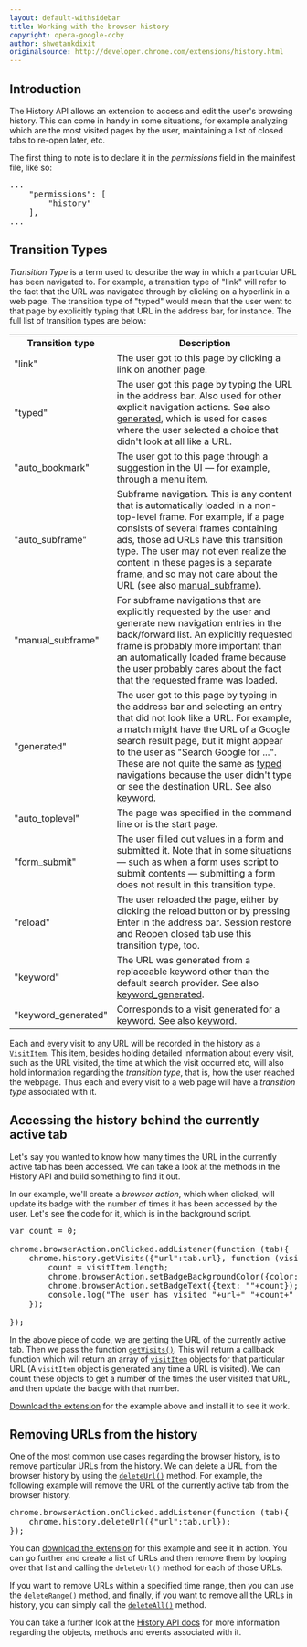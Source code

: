 ```yaml
---
layout: default-withsidebar
title: Working with the browser history
copyright: opera-google-ccby
author: shwetankdixit
originalsource: http://developer.chrome.com/extensions/history.html
---
```


## Introduction
The History API allows an extension to access and edit the user's browsing history. This can come in handy in some situations, for example analyzing which are the most visited pages by the user, maintaining a list of closed tabs to re-open later, etc.

The first thing to note is to declare it in the *permissions* field in the mainifest file, like so:

<pre class="prettyprint">...
	"permissions": [
		"history"
	],
...
</pre>

## Transition Types

*Transition Type* is a term used to describe the way in which a particular URL has been navigated to. For example, a transition type of "link" will refer to the fact that the URL was navigated through by clicking on a hyperlink in a web page. The transition type of "typed" would mean that the user went to that page by explicitly typing that URL in the address bar, for instance. The full list of transition types are below:

<table>
<tr>
	<th> Transition type </th> <th> Description </th>
</tr>
<tr id="tt_link">
	<td>"link"</td>
	<td>
		The user got to this page by clicking a link on another page.
	</td>
</tr>
<tr id="tt_typed">
	<td>"typed"</td>
	<td>
		The user got this page by typing the URL in the address bar.
		Also used for other explicit navigation actions.
		See also <a href="#tt_generated">generated</a>,
		which is used for cases where the user selected a choice
		that didn't look at all like a URL.
	</td>
</tr>
<tr id="tt_auto_bookmark">
	<td>"auto_bookmark"</td>
	<td>
		The user got to this page through a suggestion in the UI &mdash;
		for example, through a menu item.
	</td>
</tr>
<tr id="tt_auto_subframe">
	<td>"auto_subframe"</td>
	<td>
		Subframe navigation.
		This is any content that is automatically
		loaded in a non-top-level frame.
		For example, if a page consists of
		several frames containing ads,
		those ad URLs have this transition type.
		The user may not even realize the content in these pages
		is a separate frame, and so may not care about the URL
		(see also <a href="#tt_manual_subframe">manual_subframe</a>).
	</td>
</tr>
<tr id="tt_manual_subframe">
	<td>"manual_subframe"</td>
	<td>
		For subframe navigations that are explicitly requested by the user
		and generate new navigation entries in the back/forward list.
		An explicitly requested frame is probably more important than
		an automatically loaded frame
		because the user probably cares about the fact that
		the requested frame was loaded.
	</td>
</tr>
<tr id="tt_generated">
	<td>"generated"</td>
	<td>
		The user got to this page by typing in the address bar
		and selecting an entry that did not look like a URL.
		For example, a match might have the URL of a Google search result page,
		but it might appear to the user as "Search Google for ...".
		These are not quite the same as <a href="#tt_typed">typed</a> navigations
		because the user didn't type or see the destination URL.
		See also <a href="#tt_keyword">keyword</a>.
	</td>
</tr>
<tr id="tt_auto_toplevel">
	<td>"auto_toplevel"</td>
	<td>
		The page was specified in the command line or is the start page.
	</td>
</tr>
<tr id="tt_form_submit">
	<td>"form_submit"</td>
	<td>
		The user filled out values in a form and submitted it.
		Note that in some situations &mdash;
		such as when a form uses script to submit contents &mdash;
		submitting a form does not result in this transition type.
	</td>
</tr>
<tr id="tt_reload">
	<td>"reload"</td>
	<td>
		The user reloaded the page,
		either by clicking the reload button
		or by pressing Enter in the address bar.
		Session restore and Reopen closed tab use this transition type, too.
	</td>
</tr>
<tr id="tt_keyword">
	<td>"keyword"</td>
	<td>
		The URL was generated from a replaceable keyword
		other than the default search provider.
		See also
		<a href="#tt_keyword_generated">keyword_generated</a>.
	</td>
</tr>
<tr id="tt_keyword_generated">
	<td>"keyword_generated"</td>
	<td>
		Corresponds to a visit generated for a keyword.
		See also <a href="#tt_keyword">keyword</a>.
	</td>
</tr>
</table>


Each and every visit to any URL will be recorded in the history as a [`VisitItem`](https://developer.chrome.com/extensions/history#type-VisitItem). This item, besides holding detailed information about every visit, such as the URL visited, the time at which the visit occurred etc, will also hold information regarding the *transition type*, that is, how the user reached the webpage. Thus each and every visit to a web page will have a *transition type* associated with it.


## Accessing the history behind the currently active tab

Let's say you wanted to know how many times the URL in the currently active tab has been accessed. We can take a look at the methods in the History API and build something to find it out.

In our example, we'll create a *browser action*, which when clicked, will update its badge with the number of times it has been accessed by the user. Let's see the code for it, which is in the background script.

<pre class="prettyprint">var count = 0;

chrome.browserAction.onClicked.addListener(function (tab){
	chrome.history.getVisits({"url":tab.url}, function (visitItem) {
		count = visitItem.length;
		chrome.browserAction.setBadgeBackgroundColor({color: "#ff0000"});
		chrome.browserAction.setBadgeText({text: ""+count});
		console.log("The user has visited "+url+" "+count+" times.");
	});

});</pre>

In the above piece of code, we are getting the URL of the currently active tab. Then we pass the function [`getVisits()`](https://developer.chrome.com/extensions/history#method-getVisits). This will return a callback function which will return an array of [`visitItem`](https://developer.chrome.com/extensions/history#type-VisitItem) objects for that particular URL (A `visitItem` object is generated any time a URL is visited). We can count these objects to get a number of the times the user visited that URL, and then update the badge with that number.

[Download the extension](samples/HistoryAPI-1.nex) for the example above and install it to see it work.

## Removing URLs from the history

One of the most common use cases regarding the browser history, is to remove particular URLs from the history. We can delete a URL from the browser history by using the [`deleteUrl()`](https://developer.chrome.com/extensions/history#method-deleteUrl) method. For example, the following example will remove the URL of the currently active tab from the browser history.

<pre class="prettyprint">chrome.browserAction.onClicked.addListener(function (tab){
	chrome.history.deleteUrl({"url":tab.url});
});</pre>

You can [download the extension](samples/HistoryAPI-2.nex) for this example and see it in action. You can go further and create a list of URLs and then remove them by looping over that list and calling the `deleteUrl()` method for each of those URLs.

If you want to remove URLs within a specified time range, then you can use the [`deleteRange()`](https://developer.chrome.com/extensions/history#method-deleteRange) method, and finally, if you want to remove all the URLs in history, you can simply call the [`deleteAll()`](https://developer.chrome.com/extensions/history#method-deleteAll) method.

You can take a further look at the [History API docs](https://developer.chrome.com/extensions/history) for more information regarding the objects, methods and events associated with it.
